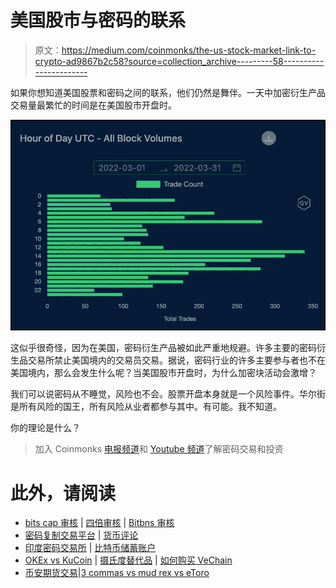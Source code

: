 # 美国股市与密码的联系

> 原文：<https://medium.com/coinmonks/the-us-stock-market-link-to-crypto-ad9867b2c58?source=collection_archive---------58----------------------->

如果你想知道美国股票和密码之间的联系，他们仍然是舞伴。一天中加密衍生产品交易量最繁忙的时间是在美国股市开盘时。

![](img/7636f845bf3c2d0b92a9c8198a244811.png)

这似乎很奇怪，因为在美国，密码衍生产品被如此严重地规避。许多主要的密码衍生品交易所禁止美国境内的交易员交易。据说，密码行业的许多主要参与者也不在美国境内，那么会发生什么呢？当美国股市开盘时，为什么加密块活动会激增？

我们可以说密码从不睡觉，风险也不会。股票开盘本身就是一个风险事件。华尔街是所有风险的国王，所有风险从业者都参与其中。有可能。我不知道。

你的理论是什么？

> 加入 Coinmonks [电报频道](https://t.me/coincodecap)和 [Youtube 频道](https://www.youtube.com/c/coinmonks/videos)了解密码交易和投资

# 此外，请阅读

*   [bits cap 审核](/coinmonks/bitsgap-review-a-crypto-trading-bot-that-makes-easy-money-a5d88a336df2) | [四倍审核](/coinmonks/quadency-review-a-crypto-trading-automation-platform-3068eaa374e1) | [Bitbns 审核](/coinmonks/bitbns-review-38256a07e161)
*   [密码复制交易平台](/coinmonks/top-10-crypto-copy-trading-platforms-for-beginners-d0c37c7d698c) | [货币评论](/coinmonks/coinmama-review-ace5641bde6e)
*   [印度密码交易所](/coinmonks/bitcoin-exchange-in-india-7f1fe79715c9) | [比特币储蓄账户](/coinmonks/bitcoin-savings-account-e65b13f92451)
*   [OKEx vs KuCoin](https://coincodecap.com/okex-kucoin) | [摄氏度替代品](https://coincodecap.com/celsius-alternatives) | [如何购买 VeChain](https://coincodecap.com/buy-vechain)
*   [币安期货交易](https://coincodecap.com/binance-futures-trading)|[3 commas vs mud rex vs eToro](https://coincodecap.com/mudrex-3commas-etoro)